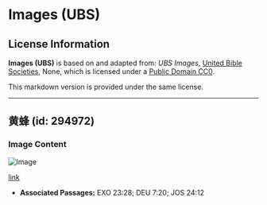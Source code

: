 # Images (UBS)

## License Information

**Images (UBS)** is based on and adapted from: _UBS Images_, [United Bible Societies](https://unitedbiblesocieties.org/), None, which is licensed under a [Public Domain CC0](https://creativecommons.org/public-domain/cc0/).

This markdown version is provided under the same license.



--------------------------------

## 黄蜂 (id: 294972)

### Image Content

![Image](https://cdn.aquifer.bible/aquifer-content/resources/Media/WEB-0899_wasp.jpg)

[link](https://cdn.aquifer.bible/aquifer-content/resources/Media/WEB-0899_wasp.jpg)

* **Associated Passages:** EXO 23:28; DEU 7:20; JOS 24:12

